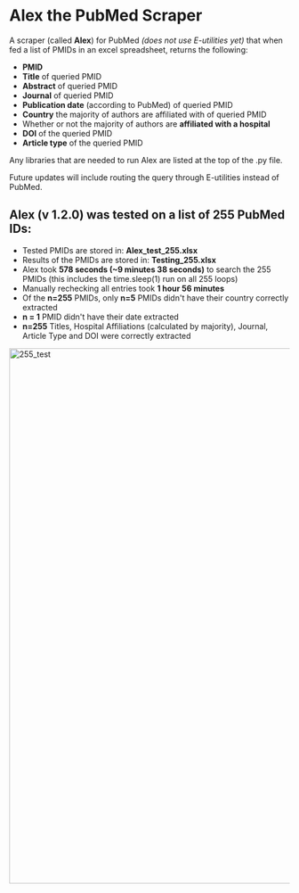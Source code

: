 # Alex the PubMed Scraper
A scraper (called **Alex**) for PubMed *(does not use E-utilities yet)* that when fed a list of PMIDs in an excel spreadsheet, returns the following: 
* **PMID**
* **Title** of queried PMID
* **Abstract** of queried PMID
* **Journal** of queried PMID
* **Publication date** (according to PubMed) of queried PMID
* **Country** the majority of authors are affiliated with of queried PMID
* Whether or not the majority of authors are **affiliated with a hospital** 
* **DOI** of the queried PMID 
* **Article type** of the queried PMID

Any libraries that are needed to run Alex are listed at the top of the .py file. 

Future updates will include routing the query through E-utilities instead of PubMed. 

## Alex (v 1.2.0) was tested on a list of 255 PubMed IDs:
* Tested PMIDs are stored in: **Alex_test_255.xlsx**
* Results of the PMIDs are stored in: **Testing_255.xlsx**
* Alex took **578 seconds (~9 minutes 38 seconds)** to search the 255 PMIDs (this includes the time.sleep(1) run on all 255 loops)
* Manually rechecking all entries took **1 hour 56 minutes** 
* Of the **n=255** PMIDs, only **n=5** PMIDs didn't have their country correctly extracted
* **n = 1** PMID didn't have their date extracted 
* **n=255** Titles, Hospital Affiliations (calculated by majority), Journal, Article Type and DOI were correctly extracted

<img width="960" alt="255_test" src="https://user-images.githubusercontent.com/99373791/180149832-3bb59183-092e-4748-9086-bf81c0271491.png">
